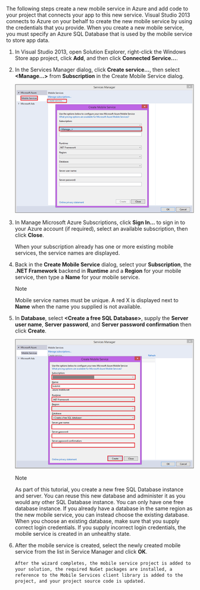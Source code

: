 

The following steps create a new mobile service in Azure and add code to your project that connects your app to this new service. Visual Studio 2013 connects to Azure on your behalf to create the new mobile service by using the credentials that you provide. When you create a new mobile service, you must specify an Azure SQL Database that is used by the mobile service to store app data. 

1. In Visual Studio 2013, open Solution Explorer, right-click the Windows Store app project, click **Add**, and then click **Connected Service...**. 
2. In the Services Manager dialog, click **Create service...**, then select **&lt;Manage...&gt;** from  **Subscription** in the Create Mobile Service dialog.  
   
    ![create service manage subscriptions](./media/mobile-services-dotnet-backend-create-new-service-vs2013/mobile-create-service-from-vs2013.png)
3. In Manage Microsoft Azure Subscriptions, click **Sign In...** to sign in to your Azure account (if required), select an available subscription, then click **Close**.
   
    When your subscription already has one or more existing mobile services, the service names are displayed. 
4. Back in the **Create Mobile Service** dialog, select your **Subscription**, the **.NET Framework** backend  in **Runtime** and a **Region** for your mobile service, then type a **Name** for your mobile service.
   
   > [!NOTE]
   > Mobile service names must be unique. A red X is displayed next to **Name** when the name you supplied is not available. 
   > 
   > 
5. In **Database**, select **&lt;Create a free SQL Database&gt;**, supply the **Server user name**, **Server password**, and **Server password confirmation** then click **Create**.
   
      ![create new mobile service in VS 2013](./media/mobile-services-dotnet-backend-create-new-service-vs2013/mobile-create-service-from-vs2013-2.png)
   
   > [!NOTE]
   > As part of this tutorial, you create a new free SQL Database instance and server. You can reuse this new database and administer it as you would any other SQL Database instance. You can only have one free database instance. If you already have a database in the same region as the new mobile service, you can instead choose the existing database. When you choose an existing database, make sure that you supply correct login credentials. If you supply incorrect login credentials, the mobile service is created in an unhealthy state.
   > 
   > 
6. After the mobile service is created, select the newly created mobile service from the list in Service Manager and click **OK**.
   
       After the wizard completes, the mobile service project is added to your solution, the required NuGet packages are installed, a reference to the Mobile Services client library is added to the project, and your project source code is updated.

